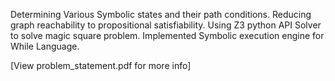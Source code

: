 Determining Various Symbolic states and their path conditions.
Reducing graph reachability to propositional satisfiability.
Using Z3 python API Solver to solve magic square problem.
Implemented Symbolic execution engine for While Language.


[View problem_statement.pdf for more info]
